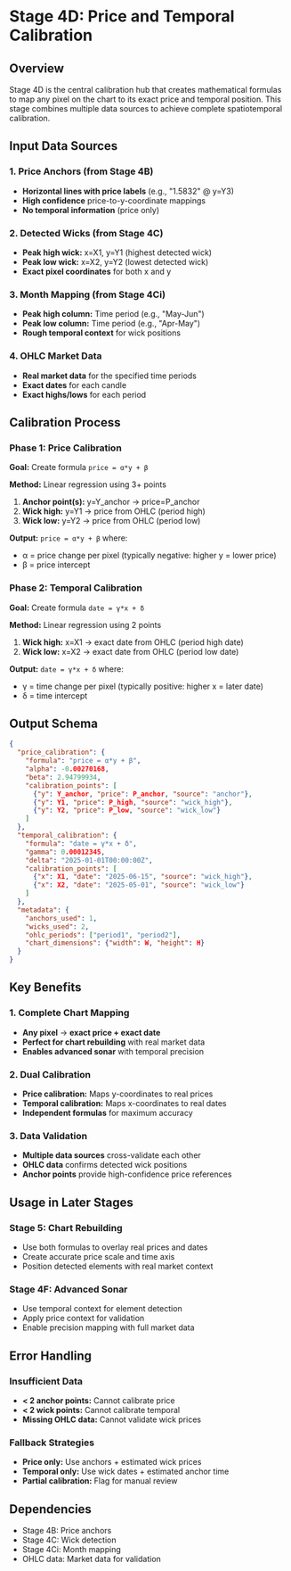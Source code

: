 # Stage 4D: Price and Temporal Calibration

## Overview
Stage 4D is the central calibration hub that creates mathematical formulas to map any pixel on the chart to its exact price and temporal position. This stage combines multiple data sources to achieve complete spatiotemporal calibration.

## Input Data Sources

### 1. Price Anchors (from Stage 4B)
- **Horizontal lines with price labels** (e.g., "1.5832" @ y=Y3)
- **High confidence** price-to-y-coordinate mappings
- **No temporal information** (price only)

### 2. Detected Wicks (from Stage 4C)
- **Peak high wick:** x=X1, y=Y1 (highest detected wick)
- **Peak low wick:** x=X2, y=Y2 (lowest detected wick)
- **Exact pixel coordinates** for both x and y

### 3. Month Mapping (from Stage 4Ci)
- **Peak high column:** Time period (e.g., "May-Jun")
- **Peak low column:** Time period (e.g., "Apr-May")
- **Rough temporal context** for wick positions

### 4. OHLC Market Data
- **Real market data** for the specified time periods
- **Exact dates** for each candle
- **Exact highs/lows** for each period

## Calibration Process

### Phase 1: Price Calibration
**Goal:** Create formula `price = α*y + β`

**Method:** Linear regression using 3+ points
1. **Anchor point(s):** y=Y_anchor → price=P_anchor
2. **Wick high:** y=Y1 → price from OHLC (period high)
3. **Wick low:** y=Y2 → price from OHLC (period low)

**Output:** `price = α*y + β` where:
- α = price change per pixel (typically negative: higher y = lower price)
- β = price intercept

### Phase 2: Temporal Calibration
**Goal:** Create formula `date = γ*x + δ`

**Method:** Linear regression using 2 points
1. **Wick high:** x=X1 → exact date from OHLC (period high date)
2. **Wick low:** x=X2 → exact date from OHLC (period low date)

**Output:** `date = γ*x + δ` where:
- γ = time change per pixel (typically positive: higher x = later date)
- δ = time intercept

## Output Schema

```json
{
  "price_calibration": {
    "formula": "price = α*y + β",
    "alpha": -0.00270168,
    "beta": 2.94799934,
    "calibration_points": [
      {"y": Y_anchor, "price": P_anchor, "source": "anchor"},
      {"y": Y1, "price": P_high, "source": "wick_high"},
      {"y": Y2, "price": P_low, "source": "wick_low"}
    ]
  },
  "temporal_calibration": {
    "formula": "date = γ*x + δ",
    "gamma": 0.00012345,
    "delta": "2025-01-01T00:00:00Z",
    "calibration_points": [
      {"x": X1, "date": "2025-06-15", "source": "wick_high"},
      {"x": X2, "date": "2025-05-01", "source": "wick_low"}
    ]
  },
  "metadata": {
    "anchors_used": 1,
    "wicks_used": 2,
    "ohlc_periods": ["period1", "period2"],
    "chart_dimensions": {"width": W, "height": H}
  }
}
```

## Key Benefits

### 1. Complete Chart Mapping
- **Any pixel** → **exact price + exact date**
- **Perfect for chart rebuilding** with real market data
- **Enables advanced sonar** with temporal precision

### 2. Dual Calibration
- **Price calibration:** Maps y-coordinates to real prices
- **Temporal calibration:** Maps x-coordinates to real dates
- **Independent formulas** for maximum accuracy

### 3. Data Validation
- **Multiple data sources** cross-validate each other
- **OHLC data** confirms detected wick positions
- **Anchor points** provide high-confidence price references

## Usage in Later Stages

### Stage 5: Chart Rebuilding
- Use both formulas to overlay real prices and dates
- Create accurate price scale and time axis
- Position detected elements with real market context

### Stage 4F: Advanced Sonar
- Use temporal context for element detection
- Apply price context for validation
- Enable precision mapping with full market data

## Error Handling

### Insufficient Data
- **< 2 anchor points:** Cannot calibrate price
- **< 2 wick points:** Cannot calibrate temporal
- **Missing OHLC data:** Cannot validate wick prices

### Fallback Strategies
- **Price only:** Use anchors + estimated wick prices
- **Temporal only:** Use wick dates + estimated anchor time
- **Partial calibration:** Flag for manual review

## Dependencies
- Stage 4B: Price anchors
- Stage 4C: Wick detection
- Stage 4Ci: Month mapping
- OHLC data: Market data for validation
